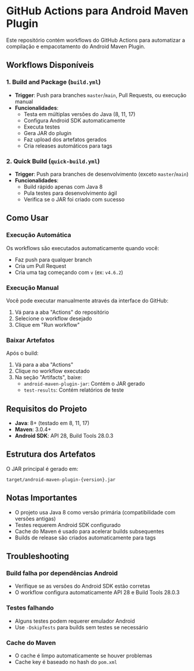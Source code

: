 # GitHub Actions para Android Maven Plugin

Este repositório contém workflows do GitHub Actions para automatizar a compilação e empacotamento do Android Maven Plugin.

## Workflows Disponíveis

### 1. Build and Package (`build.yml`)
- **Trigger**: Push para branches `master`/`main`, Pull Requests, ou execução manual
- **Funcionalidades**:
  - Testa em múltiplas versões do Java (8, 11, 17)
  - Configura Android SDK automaticamente
  - Executa testes
  - Gera JAR do plugin
  - Faz upload dos artefatos gerados
  - Cria releases automáticos para tags

### 2. Quick Build (`quick-build.yml`)
- **Trigger**: Push para branches de desenvolvimento (exceto `master`/`main`)
- **Funcionalidades**:
  - Build rápido apenas com Java 8
  - Pula testes para desenvolvimento ágil
  - Verifica se o JAR foi criado com sucesso

## Como Usar

### Execução Automática
Os workflows são executados automaticamente quando você:
- Faz push para qualquer branch
- Cria um Pull Request
- Cria uma tag começando com `v` (ex: `v4.6.2`)

### Execução Manual
Você pode executar manualmente através da interface do GitHub:
1. Vá para a aba "Actions" do repositório
2. Selecione o workflow desejado
3. Clique em "Run workflow"

### Baixar Artefatos
Após o build:
1. Vá para a aba "Actions"
2. Clique no workflow executado
3. Na seção "Artifacts", baixe:
   - `android-maven-plugin-jar`: Contém o JAR gerado
   - `test-results`: Contém relatórios de teste

## Requisitos do Projeto

- **Java**: 8+ (testado em 8, 11, 17)
- **Maven**: 3.0.4+
- **Android SDK**: API 28, Build Tools 28.0.3

## Estrutura dos Artefatos

O JAR principal é gerado em:
```
target/android-maven-plugin-{version}.jar
```

## Notas Importantes

- O projeto usa Java 8 como versão primária (compatibilidade com versões antigas)
- Testes requerem Android SDK configurado
- Cache do Maven é usado para acelerar builds subsequentes
- Builds de release são criados automaticamente para tags

## Troubleshooting

### Build falha por dependências Android
- Verifique se as versões do Android SDK estão corretas
- O workflow configura automaticamente API 28 e Build Tools 28.0.3

### Testes falhando
- Alguns testes podem requerer emulador Android
- Use `-DskipTests` para builds sem testes se necessário

### Cache do Maven
- O cache é limpo automaticamente se houver problemas
- Cache key é baseado no hash do `pom.xml`
